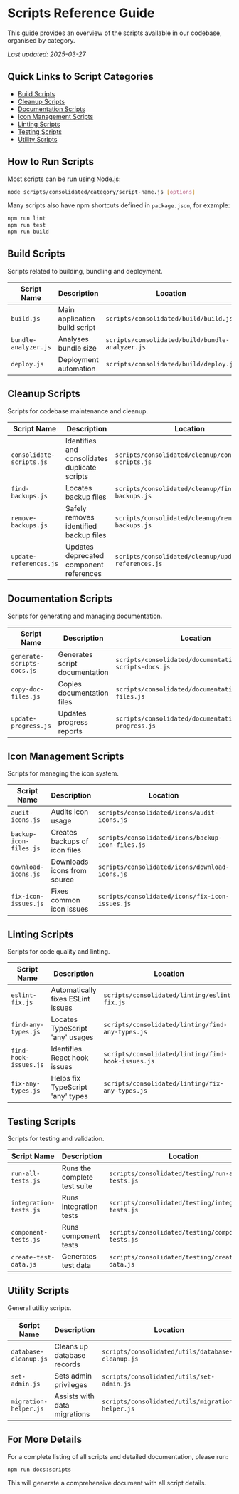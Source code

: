 # Scripts Reference Guide

This guide provides an overview of the scripts available in our codebase, organised by category.

_Last updated: 2025-03-27_

## Quick Links to Script Categories

- [Build Scripts](#build-scripts)
- [Cleanup Scripts](#cleanup-scripts)
- [Documentation Scripts](#documentation-scripts)
- [Icon Management Scripts](#icon-management-scripts)
- [Linting Scripts](#linting-scripts)
- [Testing Scripts](#testing-scripts)
- [Utility Scripts](#utility-scripts)

## How to Run Scripts

Most scripts can be run using Node.js:

```bash
node scripts/consolidated/category/script-name.js [options]
```

Many scripts also have npm shortcuts defined in `package.json`, for example:

```bash
npm run lint
npm run test
npm run build
```

## Build Scripts

Scripts related to building, bundling and deployment.

| Script Name          | Description                   | Location                                        |
| -------------------- | ----------------------------- | ----------------------------------------------- |
| `build.js`           | Main application build script | `scripts/consolidated/build/build.js`           |
| `bundle-analyzer.js` | Analyses bundle size          | `scripts/consolidated/build/bundle-analyzer.js` |
| `deploy.js`          | Deployment automation         | `scripts/consolidated/build/deploy.js`          |

## Cleanup Scripts

Scripts for codebase maintenance and cleanup.

| Script Name              | Description                                   | Location                                              |
| ------------------------ | --------------------------------------------- | ----------------------------------------------------- |
| `consolidate-scripts.js` | Identifies and consolidates duplicate scripts | `scripts/consolidated/cleanup/consolidate-scripts.js` |
| `find-backups.js`        | Locates backup files                          | `scripts/consolidated/cleanup/find-backups.js`        |
| `remove-backups.js`      | Safely removes identified backup files        | `scripts/consolidated/cleanup/remove-backups.js`      |
| `update-references.js`   | Updates deprecated component references       | `scripts/consolidated/cleanup/update-references.js`   |

## Documentation Scripts

Scripts for generating and managing documentation.

| Script Name                | Description                    | Location                                                      |
| -------------------------- | ------------------------------ | ------------------------------------------------------------- |
| `generate-scripts-docs.js` | Generates script documentation | `scripts/consolidated/documentation/generate-scripts-docs.js` |
| `copy-doc-files.js`        | Copies documentation files     | `scripts/consolidated/documentation/copy-doc-files.js`        |
| `update-progress.js`       | Updates progress reports       | `scripts/consolidated/documentation/update-progress.js`       |

## Icon Management Scripts

Scripts for managing the icon system.

| Script Name            | Description                   | Location                                          |
| ---------------------- | ----------------------------- | ------------------------------------------------- |
| `audit-icons.js`       | Audits icon usage             | `scripts/consolidated/icons/audit-icons.js`       |
| `backup-icon-files.js` | Creates backups of icon files | `scripts/consolidated/icons/backup-icon-files.js` |
| `download-icons.js`    | Downloads icons from source   | `scripts/consolidated/icons/download-icons.js`    |
| `fix-icon-issues.js`   | Fixes common icon issues      | `scripts/consolidated/icons/fix-icon-issues.js`   |

## Linting Scripts

Scripts for code quality and linting.

| Script Name           | Description                       | Location                                           |
| --------------------- | --------------------------------- | -------------------------------------------------- |
| `eslint-fix.js`       | Automatically fixes ESLint issues | `scripts/consolidated/linting/eslint-fix.js`       |
| `find-any-types.js`   | Locates TypeScript 'any' usages   | `scripts/consolidated/linting/find-any-types.js`   |
| `find-hook-issues.js` | Identifies React hook issues      | `scripts/consolidated/linting/find-hook-issues.js` |
| `fix-any-types.js`    | Helps fix TypeScript 'any' types  | `scripts/consolidated/linting/fix-any-types.js`    |

## Testing Scripts

Scripts for testing and validation.

| Script Name            | Description                  | Location                                            |
| ---------------------- | ---------------------------- | --------------------------------------------------- |
| `run-all-tests.js`     | Runs the complete test suite | `scripts/consolidated/testing/run-all-tests.js`     |
| `integration-tests.js` | Runs integration tests       | `scripts/consolidated/testing/integration-tests.js` |
| `component-tests.js`   | Runs component tests         | `scripts/consolidated/testing/component-tests.js`   |
| `create-test-data.js`  | Generates test data          | `scripts/consolidated/testing/create-test-data.js`  |

## Utility Scripts

General utility scripts.

| Script Name           | Description                  | Location                                         |
| --------------------- | ---------------------------- | ------------------------------------------------ |
| `database-cleanup.js` | Cleans up database records   | `scripts/consolidated/utils/database-cleanup.js` |
| `set-admin.js`        | Sets admin privileges        | `scripts/consolidated/utils/set-admin.js`        |
| `migration-helper.js` | Assists with data migrations | `scripts/consolidated/utils/migration-helper.js` |

## For More Details

For a complete listing of all scripts and detailed documentation, please run:

```bash
npm run docs:scripts
```

This will generate a comprehensive document with all script details.
